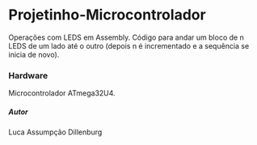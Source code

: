# Projetinho-Microcontrolador
Operações com LEDS em Assembly. Código para andar um bloco de n LEDS de um lado até o outro (depois n é incrementado e a sequência se inicia de novo).

### Hardware
Microcontrolador ATmega32U4.
<br/>
##### Autor
Luca Assumpção Dillenburg
